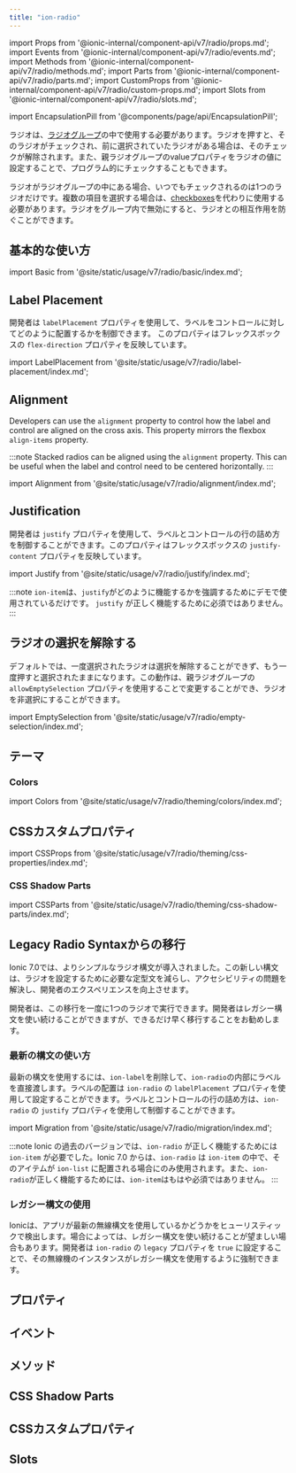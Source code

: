 ```yaml
---
title: "ion-radio"
---
```

import Props from '@ionic-internal/component-api/v7/radio/props.md';
import Events from '@ionic-internal/component-api/v7/radio/events.md';
import Methods from '@ionic-internal/component-api/v7/radio/methods.md';
import Parts from '@ionic-internal/component-api/v7/radio/parts.md';
import CustomProps from '@ionic-internal/component-api/v7/radio/custom-props.md';
import Slots from '@ionic-internal/component-api/v7/radio/slots.md';

<head>
  <title>ion-radio: Radio Component for iOS and Android</title>
  <meta name="description" content="Radioコンポーネントは、iOSおよびAndroidデバイスのion-radio-groupsの内部で使用する必要があります。Radioコンポーネントの使用方法とインストール方法については、こちらをご覧ください。" />
</head>

import EncapsulationPill from '@components/page/api/EncapsulationPill';

<EncapsulationPill type="shadow" />


ラジオは、[ラジオグループ](./radio-group)の中で使用する必要があります。ラジオを押すと、そのラジオがチェックされ、前に選択されていたラジオがある場合は、そのチェックが解除されます。また、親ラジオグループのvalueプロパティをラジオの値に設定することで、プログラム的にチェックすることもできます。

ラジオがラジオグループの中にある場合、いつでもチェックされるのは1つのラジオだけです。複数の項目を選択する場合は、[checkboxes](./checkbox)を代わりに使用する必要があります。ラジオをグループ内で無効にすると、ラジオとの相互作用を防ぐことができます。

## 基本的な使い方

import Basic from '@site/static/usage/v7/radio/basic/index.md';

<Basic />

## Label Placement

開発者は `labelPlacement` プロパティを使用して、ラベルをコントロールに対してどのように配置するかを制御できます。 このプロパティはフレックスボックスの `flex-direction` プロパティを反映しています。

import LabelPlacement from '@site/static/usage/v7/radio/label-placement/index.md';

<LabelPlacement />

## Alignment

Developers can use the `alignment` property to control how the label and control are aligned on the cross axis. This property mirrors the flexbox `align-items` property.

:::note
Stacked radios can be aligned using the `alignment` property. This can be useful when the label and control need to be centered horizontally.
:::

import Alignment from '@site/static/usage/v7/radio/alignment/index.md';

<Alignment />

## Justification

開発者は `justify` プロパティを使用して、ラベルとコントロールの行の詰め方を制御することができます。このプロパティはフレックスボックスの `justify-content` プロパティを反映しています。

import Justify from '@site/static/usage/v7/radio/justify/index.md';

<Justify />

:::note
`ion-item`は、`justify`がどのように機能するかを強調するためにデモで使用されているだけです。 `justify` が正しく機能するために必須ではありません。
:::

## ラジオの選択を解除する

デフォルトでは、一度選択されたラジオは選択を解除することができず、もう一度押すと選択されたままになります。この動作は、親ラジオグループの `allowEmptySelection` プロパティを使用することで変更することができ、ラジオを非選択にすることができます。

import EmptySelection from '@site/static/usage/v7/radio/empty-selection/index.md';

<EmptySelection />


## テーマ

### Colors

import Colors from '@site/static/usage/v7/radio/theming/colors/index.md';

<Colors />

## CSSカスタムプロパティ

import CSSProps from '@site/static/usage/v7/radio/theming/css-properties/index.md';

<CSSProps />

### CSS Shadow Parts

import CSSParts from '@site/static/usage/v7/radio/theming/css-shadow-parts/index.md';

<CSSParts />

## Legacy Radio Syntaxからの移行

Ionic 7.0では、よりシンプルなラジオ構文が導入されました。この新しい構文は、ラジオを設定するために必要な定型文を減らし、アクセシビリティの問題を解決し、開発者のエクスペリエンスを向上させます。

開発者は、この移行を一度に1つのラジオで実行できます。開発者はレガシー構文を使い続けることができますが、できるだけ早く移行することをお勧めします。

### 最新の構文の使い方

最新の構文を使用するには、`ion-label`を削除して、`ion-radio`の内部にラベルを直接渡します。ラベルの配置は `ion-radio` の `labelPlacement` プロパティを使用して設定することができます。ラベルとコントロールの行の詰め方は、`ion-radio` の `justify` プロパティを使用して制御することができます。

import Migration from '@site/static/usage/v7/radio/migration/index.md';

<Migration />
  

:::note
Ionic の過去のバージョンでは、`ion-radio` が正しく機能するためには `ion-item` が必要でした。Ionic 7.0 からは、`ion-radio` は `ion-item` の中で、そのアイテムが `ion-list` に配置される場合にのみ使用されます。また、`ion-radio`が正しく機能するためには、`ion-item`はもはや必須ではありません。
:::

### レガシー構文の使用

Ionicは、アプリが最新の無線構文を使用しているかどうかをヒューリスティックで検出します。場合によっては、レガシー構文を使い続けることが望ましい場合もあります。開発者は `ion-radio` の `legacy` プロパティを `true` に設定することで、その無線機のインスタンスがレガシー構文を使用するように強制できます。



## プロパティ
<Props />

## イベント
<Events />

## メソッド
<Methods />

## CSS Shadow Parts
<Parts />

## CSSカスタムプロパティ
<CustomProps />

## Slots
<Slots />
